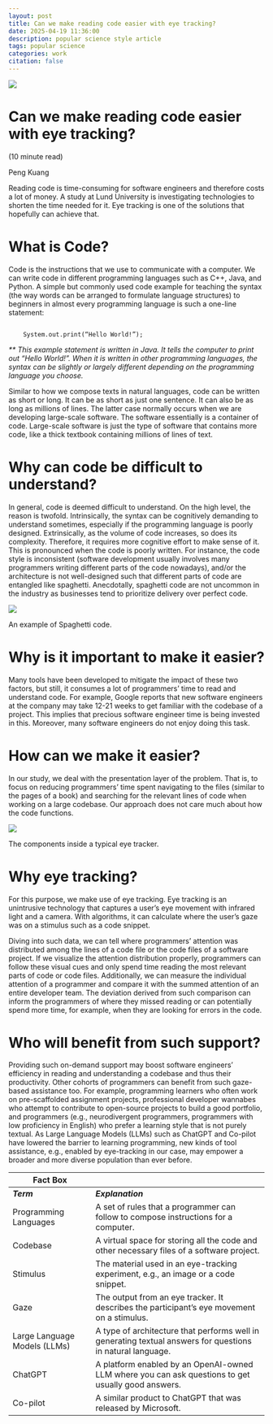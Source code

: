 ```yaml
---
layout: post
title: Can we make reading code easier with eye tracking?
date: 2025-04-19 11:36:00
description: popular science style article
tags: popular science
categories: work
citation: false
---
```


![](https://web-api.textin.com/ocr_image/external/bb3c5c944b1aa20d.jpg)

# Can we make reading code easier with eye tracking?

(10 minute read)

Peng Kuang

Reading code is time-consuming for software engineers and therefore costs a lot of money. A study at Lund University is investigating technologies to shorten the time needed for it. Eye tracking is one of the solutions that hopefully can achieve that.

# What is Code?

Code is the instructions that we use to communicate with a computer. We can write code in different programming languages such as C++, Java, and Python. A simple but commonly used code example for teaching the syntax (the way words can be arranged to formulate language structures) to beginners in almost every programming language is such a one-line statement:

```

    System.out.print(“Hello World!”);

```

_\*\* This example statement is written in Java. It tells the computer to print out “Hello World\!”. When it is written in other programming languages, the syntax can be slightly or largely different depending on the programming language you choose._

Similar to how we compose texts in natural languages, code can be written as short or long. It can be as short as just one sentence. It can also be as long as millions of lines. The latter case normally occurs when we are developing large-scale software. The software essentially is a container of code. Large-scale software is just the type of software that contains more code, like a thick textbook containing millions of lines of text.

# Why can code be difficult to understand?

In general, code is deemed difficult to understand. On the high level, the reason is twofold. Intrinsically, the syntax can be cognitively demanding to understand sometimes, especially if the programming language is poorly designed. Extrinsically, as the volume of code increases, so does its complexity. Therefore, it requires more cognitive effort to make sense of it. This is pronounced when the code is poorly written. For instance, the code style is inconsistent (software development usually involves many programmers writing different parts of the code nowadays), and/or the architecture is not well-designed such that different parts of code are entangled like spaghetti. Anecdotally, spaghetti code are not uncommon in the industry as businesses tend to prioritize delivery over perfect code.

![](https://web-api.textin.com/ocr_image/external/ef408b58cda90ef3.jpg)

An example of Spaghetti code.

# Why is it important to make it easier?

Many tools have been developed to mitigate the impact of these two factors, but still, it consumes a lot of programmers’ time to read and understand code. For example, Google reports that new software engineers at the company may take 12-21 weeks to get familiar with the codebase of a project. This implies that precious software engineer time is being invested in this. Moreover, many software engineers do not enjoy doing this task.

# How can we make it easier?

In our study, we deal with the presentation layer of the problem. That is, to focus on reducing programmers’ time spent navigating to the files (similar to the pages of a book) and searching for the relevant lines of code when working on a large codebase. Our approach does not care much about how the code functions.

![](https://web-api.textin.com/ocr_image/external/04c2a6cbd2c6e41c.jpg)

The components inside a typical eye tracker.

# Why eye tracking?

For this purpose, we make use of eye tracking. Eye tracking is an unintrusive technology that captures a user’s eye movement with infrared light and a camera. With algorithms, it can calculate where the user’s gaze was on a stimulus such as a code snippet.

Diving into such data, we can tell where programmers’ attention was distributed among the lines of a code file or the code files of a software project. If we visualize the attention distribution properly, programmers can follow these visual cues and only spend time reading the most relevant parts of code or code files. Additionally, we can measure the individual attention of a programmer and compare it with the summed attention of an entire developer team. The deviation derived from such comparison can inform the programmers of where they missed reading or can potentially spend more time, for example, when they are looking for errors in the code.

# Who will benefit from such support?

Providing such on-demand support may boost software engineers’ efficiency in reading and understanding a codebase and thus their productivity. Other cohorts of programmers can benefit from such gaze-based assistance too. For example, programming learners who often work on pre-scaffolded assignment projects, professional developer wannabes who attempt to contribute to open-source projects to build a good portfolio, and programmers (e.g., neurodivergent programmers, programmers with low proficiency in English) who prefer a learning style that is not purely textual. As Large Language Models (LLMs) such as ChatGPT and Co-pilot have lowered the barrier to learning programming, new kinds of tool assistance, e.g., enabled by eye-tracking in our case, may empower a broader and more diverse population than ever before.

| Fact Box                     |                                                                                                            |
| ---------------------------- | :--------------------------------------------------------------------------------------------------------- |
| _**Term**_                   | _**Explanation**_                                                                                          |
| Programming Languages        | A set of rules that a programmer can follow to compose instructions for a computer.                        |
| Codebase                     | A virtual space for storing all the code and other necessary files of a software project.                  |
| Stimulus                     | The material used in an eye-tracking experiment, e.g., an image or a code snippet.                         |
| Gaze                         | The output from an eye tracker. It describes the participant’s eye movement on a stimulus.                 |
| Large Language Models (LLMs) | A type of architecture that performs well in generating textual answers for questions in natural language. |
| ChatGPT                      | A platform enabled by an OpenAI-owned LLM where you can ask questions to get usually good answers.         |
| Co-pilot                     | A similar product to ChatGPT that was released by Microsoft.                                               |
